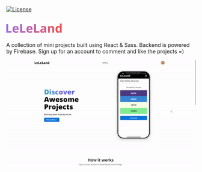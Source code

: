 [![License](https://img.shields.io/badge/license-MIT-green)](./LICENSE)

![](https://github.com/keilokimnida/leleland/blob/main/src/assets/images/Logo-colorful.png)
-
A collection of mini projects built using React &amp; Sass. Backend is powered by Firebase. Sign up for an account to comment and like the projects =)

<p align="center">
  <img src="https://github.com/keilokimnida/leleland/blob/main/publicity/home.gif">
</p>
